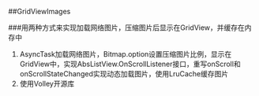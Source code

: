 ##GridViewImages

###用两种方式来实现加载网络图片，压缩图片后显示在GridView，并缓存在内存中

1.  AsyncTask加载网络图片，Bitmap.option设置压缩图片比例，显示在GridView中，实现AbsListView.OnScrollListener接口，重写onScroll和onScrollStateChanged实现动态加载图片，使用LruCache缓存图片
2.  使用Volley开源库
